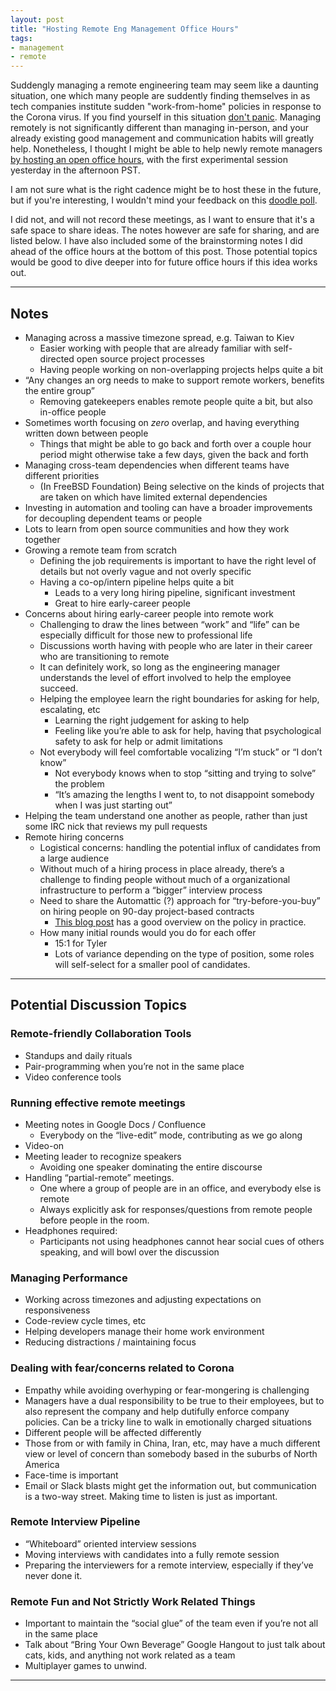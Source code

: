 ```yaml
---
layout: post
title: "Hosting Remote Eng Management Office Hours"
tags:
- management
- remote
---
```


Suddengly managing a remote engineering team may seem like a daunting situation,
one which many people are suddently finding themselves in as tech companies
institute sudden "work-from-home" policies in response to the Corona virus.
If you find yourself in this situation [don't
panic](https://www.youtube.com/watch?v=yWeuUwpEQfs). Managing remotely is not
significantly different than managing in-person, and your already existing good
management and communication habits will greatly help. Nonetheless, I thought I
might be able to help newly remote managers [by hosting an open office
hours](https://twitter.com/agentdero/status/1235291001671110656),
with the first experimental session yesterday in the afternoon PST.

I am not sure what is the right cadence might be to host these in the future,
but if you're interesting, I wouldn't mind your feedback on this [doodle
poll](https://doodle.com/poll/ekttgd4uakvbshhn).

I did not, and will not record these meetings, as I want to ensure that it's a
safe space to share ideas. The notes however are safe for sharing, and are
listed below. I have also included some of the brainstorming notes I did ahead
of the office hours at the bottom of this post. Those potential topics would be
good to dive deeper into for future office hours if this idea works out.

---

## Notes

* Managing across a massive timezone spread, e.g. Taiwan to Kiev
    * Easier working with people that are already familiar with self-directed open source project processes
    * Having people working on non-overlapping projects helps quite a bit
* “Any changes an org needs to make to support remote workers, benefits the entire group”
    * Removing gatekeepers enables remote people quite a bit, but also in-office people
* Sometimes worth focusing on _zero_ overlap, and having everything written down between people
    * Things that might be able to go back and forth over a couple hour period might otherwise take a few days, given the back and forth
* Managing cross-team dependencies when different teams have different priorities
    * (In FreeBSD Foundation) Being selective on the kinds of projects that are taken on which have limited external dependencies
* Investing in automation and tooling can have a broader improvements for decoupling dependent teams or people
* Lots to learn from open source communities and how they work together
* Growing a remote team from scratch
    * Defining the job requirements is important to have the right level of details but not overly vague and not overly specific 
    * Having a co-op/intern pipeline helps quite a bit
        * Leads to a very long hiring pipeline, significant investment
        * Great to hire early-career people
* Concerns about hiring early-career people into remote work
    * Challenging to draw the lines between “work” and “life” can be especially difficult for those new to professional life
    * Discussions worth having with people who are later in their career who are transitioning to remote
    * It can definitely work, so long as the engineering manager understands the level of effort involved to help the employee succeed.
    * Helping the employee learn the right boundaries for asking for help, escalating, etc
        * Learning the right judgement for asking to help
        * Feeling like you’re able to ask for help, having that psychological safety to ask for help or admit limitations
    * Not everybody will feel comfortable vocalizing “I’m stuck” or “I don’t know”
        * Not everybody knows when to stop “sitting and trying to solve” the problem
        * “It’s amazing the lengths I went to, to not disappoint somebody when I was just starting out”
* Helping the team understand one another as people, rather than just some IRC nick that reviews my pull requests
* Remote hiring concerns
    * Logistical concerns: handling the potential influx of candidates from a large audience
    * Without much of a hiring process in place already, there’s a challenge to finding people without much of a organizational infrastructure to perform a “bigger” interview process
    * Need to share the Automattic (?) approach for “try-before-you-buy” on hiring people on 90-day project-based contracts
        * [This blog
            post](https://artiss.blog/2019/03/the-automattic-hiring-process/)
            has a good overview on the policy in practice.
    * How many initial rounds would you do for each offer
        * 15:1 for Tyler
        * Lots of variance depending on the type of position, some roles will self-select for a smaller pool of candidates.

---

## Potential Discussion Topics

### Remote-friendly Collaboration Tools

* Standups and daily rituals
* Pair-programming when you’re not in the same place
* Video conference tools

### Running effective remote meetings

* Meeting notes in Google Docs / Confluence
    * Everybody on the “live-edit” mode, contributing as we go along
* Video-on
* Meeting leader to recognize speakers
    * Avoiding one speaker dominating the entire discourse
* Handling “partial-remote” meetings.
    * One where a group of people are in an office, and everybody else is remote
    * Always explicitly ask for responses/questions from remote people before people in the room.
* Headphones required:
    * Participants not using headphones cannot hear social cues of others speaking, and will bowl over the discussion

### Managing Performance

* Working across timezones and adjusting expectations on responsiveness
* Code-review cycle times, etc
* Helping developers manage their home work environment
* Reducing distractions / maintaining focus

### Dealing with fear/concerns related to Corona
* Empathy while avoiding overhyping or fear-mongering is challenging
* Managers have a dual responsibility to be true to their employees, but to also represent the company and help dutifully enforce company policies. Can be a tricky line to walk in emotionally charged situations
* Different people will be affected differently
* Those from or with family in China, Iran, etc, may have a much different view or level of concern than somebody based in the suburbs of North America
* Face-time is important
* Email or Slack blasts might get the information out, but communication is a two-way street. Making time to listen is just as important.

### Remote Interview Pipeline 

* “Whiteboard” oriented interview sessions
* Moving interviews with candidates into a fully remote session
* Preparing the interviewers for a remote interview, especially if they’ve never done it.

### Remote Fun and Not Strictly Work Related Things

* Important to maintain the “social glue” of the team even if you’re not all in the same place
* Talk about “Bring Your Own Beverage” Google Hangout to just talk about cats, kids, and anything not work related as a team
* Multiplayer games to unwind.


---

